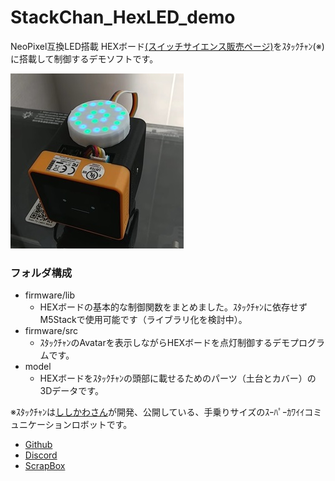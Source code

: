 # StackChan_HexLED_demo

NeoPixel互換LED搭載 HEXボード[(スイッチサイエンス販売ページ)](https://www.switch-science.com/products/6058)をｽﾀｯｸﾁｬﾝ(※)に搭載して制御するデモソフトです。

![](image/demo.jpg)

### フォルダ構成

- firmware/lib
  - HEXボードの基本的な制御関数をまとめました。ｽﾀｯｸﾁｬﾝに依存せずM5Stackで使用可能です（ライブラリ化を検討中）。
- firmware/src
  - ｽﾀｯｸﾁｬﾝのAvatarを表示しながらHEXボードを点灯制御するデモプログラムです。
- model
  - HEXボードをｽﾀｯｸﾁｬﾝの頭部に載せるためのパーツ（土台とカバー）の3Dデータです。


※ｽﾀｯｸﾁｬﾝは[ししかわさん](https://x.com/stack_chan)が開発、公開している、手乗りサイズのｽｰﾊﾟｰｶﾜｲｲコミュニケーションロボットです。
- [Github](https://github.com/stack-chan/stack-chan)
- [Discord](https://discord.com/channels/1095725099925110847/1097878659966173225)
- [ScrapBox](https://scrapbox.io/stack-chan/)